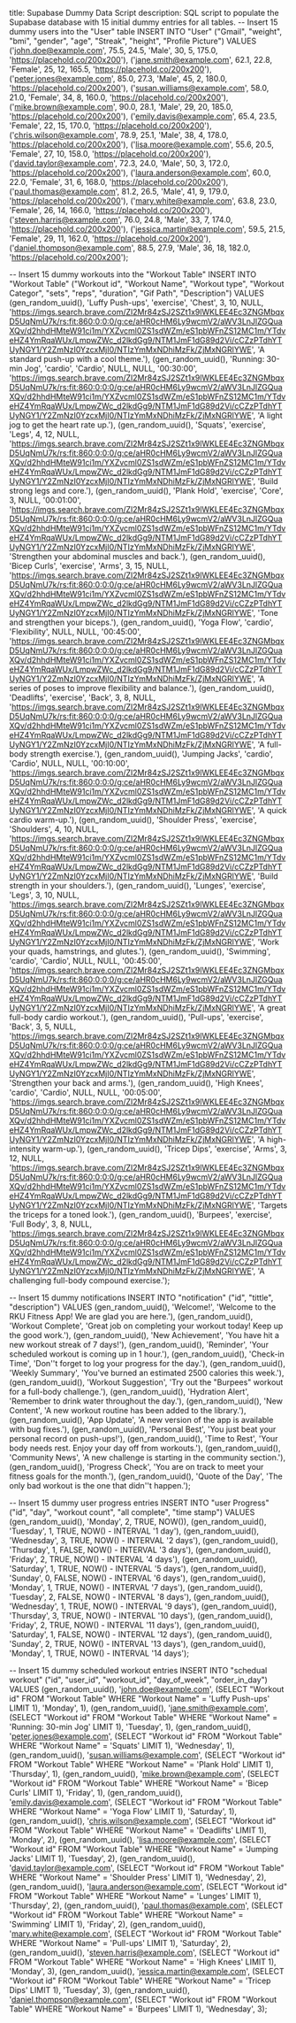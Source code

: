 title: Supabase Dummy Data Script description: SQL script to populate the Supabase database with 15 initial dummy entries for all tables.
-- Insert 15 dummy users into the "User" table
INSERT INTO "User" ("Gmail", "weight", "bmi", "gender", "age", "Streak", "height", "Profile Picture")
VALUES
('john.doe@example.com', 75.5, 24.5, 'Male', 30, 5, 175.0, 'https://placehold.co/200x200'),
('jane.smith@example.com', 62.1, 22.8, 'Female', 25, 12, 165.5, 'https://placehold.co/200x200'),
('peter.jones@example.com', 85.0, 27.3, 'Male', 45, 2, 180.0, 'https://placehold.co/200x200'),
('susan.williams@example.com', 58.0, 21.0, 'Female', 34, 8, 160.0, 'https://placehold.co/200x200'),
('mike.brown@example.com', 90.0, 28.1, 'Male', 29, 20, 185.0, 'https://placehold.co/200x200'),
('emily.davis@example.com', 65.4, 23.5, 'Female', 22, 15, 170.0, 'https://placehold.co/200x200'),
('chris.wilson@example.com', 78.9, 25.1, 'Male', 38, 4, 178.0, 'https://placehold.co/200x200'),
('lisa.moore@example.com', 55.6, 20.5, 'Female', 27, 10, 158.0, 'https://placehold.co/200x200'),
('david.taylor@example.com', 72.3, 24.0, 'Male', 50, 3, 172.0, 'https://placehold.co/200x200'),
('laura.anderson@example.com', 60.0, 22.0, 'Female', 31, 6, 168.0, 'https://placehold.co/200x200'),
('paul.thomas@example.com', 81.2, 26.5, 'Male', 41, 9, 179.0, 'https://placehold.co/200x200'),
('mary.white@example.com', 63.8, 23.0, 'Female', 26, 14, 166.0, 'https://placehold.co/200x200'),
('steven.harris@example.com', 76.0, 24.8, 'Male', 33, 7, 174.0, 'https://placehold.co/200x200'),
('jessica.martin@example.com', 59.5, 21.5, 'Female', 29, 11, 162.0, 'https://placehold.co/200x200'),
('daniel.thompson@example.com', 88.5, 27.9, 'Male', 36, 18, 182.0, 'https://placehold.co/200x200');

-- Insert 15 dummy workouts into the "Workout Table"
INSERT INTO "Workout Table" ("Workout id", "Workout Name", "Workout type", "Workout Categor", "sets", "reps", "duration", "Gif Path", "Description")
VALUES
(gen_random_uuid(), 'Luffy Push-ups', 'exercise', 'Chest', 3, 10, NULL, 'https://imgs.search.brave.com/Zl2Mr84zSJ2SZt1x9lWKLEE4Ec3ZNGMbqxD5UqNmU7k/rs:fit:860:0:0:0/g:ce/aHR0cHM6Ly9wcmV2/aWV3LnJlZGQuaXQv/d2hhdHMteW91ci1m/YXZvcml0ZS1sdWZm/eS1pbWFnZS12MC1m/YTdveHZ4YmRqaWUx/LmpwZWc_d2lkdGg9/NTM1JmF1dG89d2Vi/cCZzPTdhYTUyNGY1/Y2ZmNzI0YzcxMjI0/NTIzYmMxNDhiMzFk/ZjMxNGRlYWE', 'A standard push-up with a cool theme.'),
(gen_random_uuid(), 'Running: 30-min Jog', 'cardio', 'Cardio', NULL, NULL, '00:30:00', 'https://imgs.search.brave.com/Zl2Mr84zSJ2SZt1x9lWKLEE4Ec3ZNGMbqxD5UqNmU7k/rs:fit:860:0:0:0/g:ce/aHR0cHM6Ly9wcmV2/aWV3LnJlZGQuaXQv/d2hhdHMteW91ci1m/YXZvcml0ZS1sdWZm/eS1pbWFnZS12MC1m/YTdveHZ4YmRqaWUx/LmpwZWc_d2lkdGg9/NTM1JmF1dG89d2Vi/cCZzPTdhYTUyNGY1/Y2ZmNzI0YzcxMjI0/NTIzYmMxNDhiMzFk/ZjMxNGRlYWE', 'A light jog to get the heart rate up.'),
(gen_random_uuid(), 'Squats', 'exercise', 'Legs', 4, 12, NULL, 'https://imgs.search.brave.com/Zl2Mr84zSJ2SZt1x9lWKLEE4Ec3ZNGMbqxD5UqNmU7k/rs:fit:860:0:0:0/g:ce/aHR0cHM6Ly9wcmV2/aWV3LnJlZGQuaXQv/d2hhdHMteW91ci1m/YXZvcml0ZS1sdWZm/eS1pbWFnZS12MC1m/YTdveHZ4YmRqaWUx/LmpwZWc_d2lkdGg9/NTM1JmF1dG89d2Vi/cCZzPTdhYTUyNGY1/Y2ZmNzI0YzcxMjI0/NTIzYmMxNDhiMzFk/ZjMxNGRlYWE', 'Build strong legs and core.'),
(gen_random_uuid(), 'Plank Hold', 'exercise', 'Core', 3, NULL, '00:01:00', 'https://imgs.search.brave.com/Zl2Mr84zSJ2SZt1x9lWKLEE4Ec3ZNGMbqxD5UqNmU7k/rs:fit:860:0:0:0/g:ce/aHR0cHM6Ly9wcmV2/aWV3LnJlZGQuaXQv/d2hhdHMteW91ci1m/YXZvcml0ZS1sdWZm/eS1pbWFnZS12MC1m/YTdveHZ4YmRqaWUx/LmpwZWc_d2lkdGg9/NTM1JmF1dG89d2Vi/cCZzPTdhYTUyNGY1/Y2ZmNzI0YzcxMjI0/NTIzYmMxNDhiMzFk/ZjMxNGRlYWE', 'Strengthen your abdominal muscles and back.'),
(gen_random_uuid(), 'Bicep Curls', 'exercise', 'Arms', 3, 15, NULL, 'https://imgs.search.brave.com/Zl2Mr84zSJ2SZt1x9lWKLEE4Ec3ZNGMbqxD5UqNmU7k/rs:fit:860:0:0:0/g:ce/aHR0cHM6Ly9wcmV2/aWV3LnJlZGQuaXQv/d2hhdHMteW91ci1m/YXZvcml0ZS1sdWZm/eS1pbWFnZS12MC1m/YTdveHZ4YmRqaWUx/LmpwZWc_d2lkdGg9/NTM1JmF1dG89d2Vi/cCZzPTdhYTUyNGY1/Y2ZmNzI0YzcxMjI0/NTIzYmMxNDhiMzFk/ZjMxNGRlYWE', 'Tone and strengthen your biceps.'),
(gen_random_uuid(), 'Yoga Flow', 'cardio', 'Flexibility', NULL, NULL, '00:45:00', 'https://imgs.search.brave.com/Zl2Mr84zSJ2SZt1x9lWKLEE4Ec3ZNGMbqxD5UqNmU7k/rs:fit:860:0:0:0/g:ce/aHR0cHM6Ly9wcmV2/aWV3LnJlZGQuaXQv/d2hhdHMteW91ci1m/YXZvcml0ZS1sdWZm/eS1pbWFnZS12MC1m/YTdveHZ4YmRqaWUx/LmpwZWc_d2lkdGg9/NTM1JmF1dG89d2Vi/cCZzPTdhYTUyNGY1/Y2ZmNzI0YzcxMjI0/NTIzYmMxNDhiMzFk/ZjMxNGRlYWE', 'A series of poses to improve flexibility and balance.'),
(gen_random_uuid(), 'Deadlifts', 'exercise', 'Back', 3, 8, NULL, 'https://imgs.search.brave.com/Zl2Mr84zSJ2SZt1x9lWKLEE4Ec3ZNGMbqxD5UqNmU7k/rs:fit:860:0:0:0/g:ce/aHR0cHM6Ly9wcmV2/aWV3LnJlZGQuaXQv/d2hhdHMteW91ci1m/YXZvcml0ZS1sdWZm/eS1pbWFnZS12MC1m/YTdveHZ4YmRqaWUx/LmpwZWc_d2lkdGg9/NTM1JmF1dG89d2Vi/cCZzPTdhYTUyNGY1/Y2ZmNzI0YzcxMjI0/NTIzYmMxNDhiMzFk/ZjMxNGRlYWE', 'A full-body strength exercise.'),
(gen_random_uuid(), 'Jumping Jacks', 'cardio', 'Cardio', NULL, NULL, '00:10:00', 'https://imgs.search.brave.com/Zl2Mr84zSJ2SZt1x9lWKLEE4Ec3ZNGMbqxD5UqNmU7k/rs:fit:860:0:0:0/g:ce/aHR0cHM6Ly9wcmV2/aWV3LnJlZGQuaXQv/d2hhdHMteW91ci1m/YXZvcml0ZS1sdWZm/eS1pbWFnZS12MC1m/YTdveHZ4YmRqaWUx/LmpwZWc_d2lkdGg9/NTM1JmF1dG89d2Vi/cCZzPTdhYTUyNGY1/Y2ZmNzI0YzcxMjI0/NTIzYmMxNDhiMzFk/ZjMxNGRlYWE', 'A quick cardio warm-up.'),
(gen_random_uuid(), 'Shoulder Press', 'exercise', 'Shoulders', 4, 10, NULL, 'https://imgs.search.brave.com/Zl2Mr84zSJ2SZt1x9lWKLEE4Ec3ZNGMbqxD5UqNmU7k/rs:fit:860:0:0:0/g:ce/aHR0cHM6Ly9wcmV2/aWV3LnJlZGQuaXQv/d2hhdHMteW91ci1m/YXZvcml0ZS1sdWZm/eS1pbWFnZS12MC1m/YTdveHZ4YmRqaWUx/LmpwZWc_d2lkdGg9/NTM1JmF1dG89d2Vi/cCZzPTdhYTUyNGY1/Y2ZmNzI0YzcxMjI0/NTIzYmMxNDhiMzFk/ZjMxNGRlYWE', 'Build strength in your shoulders.'),
(gen_random_uuid(), 'Lunges', 'exercise', 'Legs', 3, 10, NULL, 'https://imgs.search.brave.com/Zl2Mr84zSJ2SZt1x9lWKLEE4Ec3ZNGMbqxD5UqNmU7k/rs:fit:860:0:0:0/g:ce/aHR0cHM6Ly9wcmV2/aWV3LnJlZGQuaXQv/d2hhdHMteW91ci1m/YXZvcml0ZS1sdWZm/eS1pbWFnZS12MC1m/YTdveHZ4YmRqaWUx/LmpwZWc_d2lkdGg9/NTM1JmF1dG89d2Vi/cCZzPTdhYTUyNGY1/Y2ZmNzI0YzcxMjI0/NTIzYmMxNDhiMzFk/ZjMxNGRlYWE', 'Work your quads, hamstrings, and glutes.'),
(gen_random_uuid(), 'Swimming', 'cardio', 'Cardio', NULL, NULL, '00:45:00', 'https://imgs.search.brave.com/Zl2Mr84zSJ2SZt1x9lWKLEE4Ec3ZNGMbqxD5UqNmU7k/rs:fit:860:0:0:0/g:ce/aHR0cHM6Ly9wcmV2/aWV3LnJlZGQuaXQv/d2hhdHMteW91ci1m/YXZvcml0ZS1sdWZm/eS1pbWFnZS12MC1m/YTdveHZ4YmRqaWUx/LmpwZWc_d2lkdGg9/NTM1JmF1dG89d2Vi/cCZzPTdhYTUyNGY1/Y2ZmNzI0YzcxMjI0/NTIzYmMxNDhiMzFk/ZjMxNGRlYWE', 'A great full-body cardio workout.'),
(gen_random_uuid(), 'Pull-ups', 'exercise', 'Back', 3, 5, NULL, 'https://imgs.search.brave.com/Zl2Mr84zSJ2SZt1x9lWKLEE4Ec3ZNGMbqxD5UqNmU7k/rs:fit:860:0:0:0/g:ce/aHR0cHM6Ly9wcmV2/aWV3LnJlZGQuaXQv/d2hhdHMteW91ci1m/YXZvcml0ZS1sdWZm/eS1pbWFnZS12MC1m/YTdveHZ4YmRqaWUx/LmpwZWc_d2lkdGg9/NTM1JmF1dG89d2Vi/cCZzPTdhYTUyNGY1/Y2ZmNzI0YzcxMjI0/NTIzYmMxNDhiMzFk/ZjMxNGRlYWE', 'Strengthen your back and arms.'),
(gen_random_uuid(), 'High Knees', 'cardio', 'Cardio', NULL, NULL, '00:05:00', 'https://imgs.search.brave.com/Zl2Mr84zSJ2SZt1x9lWKLEE4Ec3ZNGMbqxD5UqNmU7k/rs:fit:860:0:0:0/g:ce/aHR0cHM6Ly9wcmV2/aWV3LnJlZGQuaXQv/d2hhdHMteW91ci1m/YXZvcml0ZS1sdWZm/eS1pbWFnZS12MC1m/YTdveHZ4YmRqaWUx/LmpwZWc_d2lkdGg9/NTM1JmF1dG89d2Vi/cCZzPTdhYTUyNGY1/Y2ZmNzI0YzcxMjI0/NTIzYmMxNDhiMzFk/ZjMxNGRlYWE', 'A high-intensity warm-up.'),
(gen_random_uuid(), 'Tricep Dips', 'exercise', 'Arms', 3, 12, NULL, 'https://imgs.search.brave.com/Zl2Mr84zSJ2SZt1x9lWKLEE4Ec3ZNGMbqxD5UqNmU7k/rs:fit:860:0:0:0/g:ce/aHR0cHM6Ly9wcmV2/aWV3LnJlZGQuaXQv/d2hhdHMteW91ci1m/YXZvcml0ZS1sdWZm/eS1pbWFnZS12MC1m/YTdveHZ4YmRqaWUx/LmpwZWc_d2lkdGg9/NTM1JmF1dG89d2Vi/cCZzPTdhYTUyNGY1/Y2ZmNzI0YzcxMjI0/NTIzYmMxNDhiMzFk/ZjMxNGRlYWE', 'Targets the triceps for a toned look.'),
(gen_random_uuid(), 'Burpees', 'exercise', 'Full Body', 3, 8, NULL, 'https://imgs.search.brave.com/Zl2Mr84zSJ2SZt1x9lWKLEE4Ec3ZNGMbqxD5UqNmU7k/rs:fit:860:0:0:0/g:ce/aHR0cHM6Ly9wcmV2/aWV3LnJlZGQuaXQv/d2hhdHMteW91ci1m/YXZvcml0ZS1sdWZm/eS1pbWFnZS12MC1m/YTdveHZ4YmRqaWUx/LmpwZWc_d2lkdGg9/NTM1JmF1dG89d2Vi/cCZzPTdhYTUyNGY1/Y2ZmNzI0YzcxMjI0/NTIzYmMxNDhiMzFk/ZjMxNGRlYWE', 'A challenging full-body compound exercise.');

-- Insert 15 dummy notifications
INSERT INTO "notification" ("id", "tittle", "description")
VALUES
(gen_random_uuid(), 'Welcome!', 'Welcome to the RKU Fitness App! We are glad you are here.'),
(gen_random_uuid(), 'Workout Complete', 'Great job on completing your workout today! Keep up the good work.'),
(gen_random_uuid(), 'New Achievement', 'You have hit a new workout streak of 7 days!'),
(gen_random_uuid(), 'Reminder', 'Your scheduled workout is coming up in 1 hour.'),
(gen_random_uuid(), 'Check-in Time', 'Don''t forget to log your progress for the day.'),
(gen_random_uuid(), 'Weekly Summary', 'You've burned an estimated 2500 calories this week.'),
(gen_random_uuid(), 'Workout Suggestion', 'Try out the "Burpees" workout for a full-body challenge.'),
(gen_random_uuid(), 'Hydration Alert', 'Remember to drink water throughout the day.'),
(gen_random_uuid(), 'New Content', 'A new workout routine has been added to the library.'),
(gen_random_uuid(), 'App Update', 'A new version of the app is available with bug fixes.'),
(gen_random_uuid(), 'Personal Best', 'You just beat your personal record on push-ups!'),
(gen_random_uuid(), 'Time to Rest', 'Your body needs rest. Enjoy your day off from workouts.'),
(gen_random_uuid(), 'Community News', 'A new challenge is starting in the community section.'),
(gen_random_uuid(), 'Progress Check', 'You are on track to meet your fitness goals for the month.'),
(gen_random_uuid(), 'Quote of the Day', 'The only bad workout is the one that didn''t happen.');

-- Insert 15 dummy user progress entries
INSERT INTO "user Progress" ("id", "day", "workout count", "all complete", "time stamp")
VALUES
(gen_random_uuid(), 'Monday', 2, TRUE, NOW()),
(gen_random_uuid(), 'Tuesday', 1, TRUE, NOW() - INTERVAL '1 day'),
(gen_random_uuid(), 'Wednesday', 3, TRUE, NOW() - INTERVAL '2 days'),
(gen_random_uuid(), 'Thursday', 1, FALSE, NOW() - INTERVAL '3 days'),
(gen_random_uuid(), 'Friday', 2, TRUE, NOW() - INTERVAL '4 days'),
(gen_random_uuid(), 'Saturday', 1, TRUE, NOW() - INTERVAL '5 days'),
(gen_random_uuid(), 'Sunday', 0, FALSE, NOW() - INTERVAL '6 days'),
(gen_random_uuid(), 'Monday', 1, TRUE, NOW() - INTERVAL '7 days'),
(gen_random_uuid(), 'Tuesday', 2, FALSE, NOW() - INTERVAL '8 days'),
(gen_random_uuid(), 'Wednesday', 1, TRUE, NOW() - INTERVAL '9 days'),
(gen_random_uuid(), 'Thursday', 3, TRUE, NOW() - INTERVAL '10 days'),
(gen_random_uuid(), 'Friday', 2, TRUE, NOW() - INTERVAL '11 days'),
(gen_random_uuid(), 'Saturday', 1, FALSE, NOW() - INTERVAL '12 days'),
(gen_random_uuid(), 'Sunday', 2, TRUE, NOW() - INTERVAL '13 days'),
(gen_random_uuid(), 'Monday', 1, TRUE, NOW() - INTERVAL '14 days');

-- Insert 15 dummy scheduled workout entries
INSERT INTO "schedual workout" ("id", "user_id", "workout_id", "day_of_week", "order_in_day")
VALUES
(gen_random_uuid(), 'john.doe@example.com', (SELECT "Workout id" FROM "Workout Table" WHERE "Workout Name" = 'Luffy Push-ups' LIMIT 1), 'Monday', 1),
(gen_random_uuid(), 'jane.smith@example.com', (SELECT "Workout id" FROM "Workout Table" WHERE "Workout Name" = 'Running: 30-min Jog' LIMIT 1), 'Tuesday', 1),
(gen_random_uuid(), 'peter.jones@example.com', (SELECT "Workout id" FROM "Workout Table" WHERE "Workout Name" = 'Squats' LIMIT 1), 'Wednesday', 1),
(gen_random_uuid(), 'susan.williams@example.com', (SELECT "Workout id" FROM "Workout Table" WHERE "Workout Name" = 'Plank Hold' LIMIT 1), 'Thursday', 1),
(gen_random_uuid(), 'mike.brown@example.com', (SELECT "Workout id" FROM "Workout Table" WHERE "Workout Name" = 'Bicep Curls' LIMIT 1), 'Friday', 1),
(gen_random_uuid(), 'emily.davis@example.com', (SELECT "Workout id" FROM "Workout Table" WHERE "Workout Name" = 'Yoga Flow' LIMIT 1), 'Saturday', 1),
(gen_random_uuid(), 'chris.wilson@example.com', (SELECT "Workout id" FROM "Workout Table" WHERE "Workout Name" = 'Deadlifts' LIMIT 1), 'Monday', 2),
(gen_random_uuid(), 'lisa.moore@example.com', (SELECT "Workout id" FROM "Workout Table" WHERE "Workout Name" = 'Jumping Jacks' LIMIT 1), 'Tuesday', 2),
(gen_random_uuid(), 'david.taylor@example.com', (SELECT "Workout id" FROM "Workout Table" WHERE "Workout Name" = 'Shoulder Press' LIMIT 1), 'Wednesday', 2),
(gen_random_uuid(), 'laura.anderson@example.com', (SELECT "Workout id" FROM "Workout Table" WHERE "Workout Name" = 'Lunges' LIMIT 1), 'Thursday', 2),
(gen_random_uuid(), 'paul.thomas@example.com', (SELECT "Workout id" FROM "Workout Table" WHERE "Workout Name" = 'Swimming' LIMIT 1), 'Friday', 2),
(gen_random_uuid(), 'mary.white@example.com', (SELECT "Workout id" FROM "Workout Table" WHERE "Workout Name" = 'Pull-ups' LIMIT 1), 'Saturday', 2),
(gen_random_uuid(), 'steven.harris@example.com', (SELECT "Workout id" FROM "Workout Table" WHERE "Workout Name" = 'High Knees' LIMIT 1), 'Monday', 3),
(gen_random_uuid(), 'jessica.martin@example.com', (SELECT "Workout id" FROM "Workout Table" WHERE "Workout Name" = 'Tricep Dips' LIMIT 1), 'Tuesday', 3),
(gen_random_uuid(), 'daniel.thompson@example.com', (SELECT "Workout id" FROM "Workout Table" WHERE "Workout Name" = 'Burpees' LIMIT 1), 'Wednesday', 3);